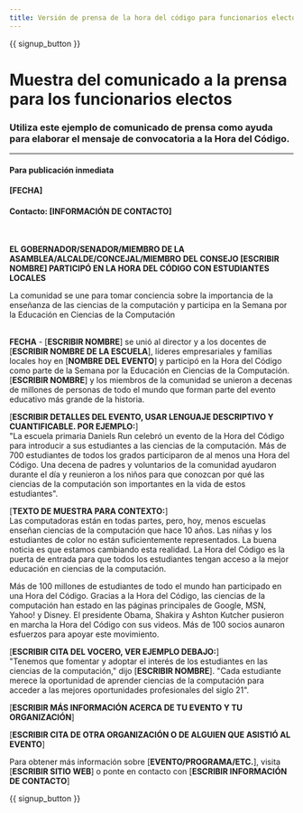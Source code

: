 ```yaml
---
title: Versión de prensa de la hora del código para funcionarios electos
---
```


{{ signup_button }}

# Muestra del comunicado a la prensa para los funcionarios electos

### Utiliza este ejemplo de comunicado de prensa como ayuda para elaborar el mensaje de convocatoria a la Hora del Código.

* * *

#### Para publicación inmediata  


#### [FECHA]  


#### Contacto: [INFORMACIÓN DE CONTACTO]

<br />

**EL GOBERNADOR/SENADOR/MIEMBRO DE LA ASAMBLEA/ALCALDE/CONCEJAL/MIEMBRO DEL CONSEJO [ESCRIBIR NOMBRE] PARTICIPÓ EN LA HORA DEL CÓDIGO CON ESTUDIANTES LOCALES** <br />

La comunidad se une para tomar conciencia sobre la importancia de la enseñanza de las ciencias de la computación y participa en la Semana por la Educación en Ciencias de la Computación <br /> <br />

**FECHA** - [**ESCRIBIR NOMBRE**] se unió al director y a los docentes de [**ESCRIBIR NOMBRE DE LA ESCUELA**], líderes empresariales y familias locales hoy en [**NOMBRE DEL EVENTO**] y participó en la Hora del Código como parte de la Semana por la Educación en Ciencias de la Computación. [**ESCRIBIR NOMBRE**] y los miembros de la comunidad se unieron a decenas de millones de personas de todo el mundo que forman parte del evento educativo más grande de la historia. <br />

[**ESCRIBIR DETALLES DEL EVENTO, USAR LENGUAJE DESCRIPTIVO Y CUANTIFICABLE. POR EJEMPLO:**]  
"La escuela primaria Daniels Run celebró un evento de la Hora del Código para introducir a sus estudiantes a las ciencias de la computación. Más de 700 estudiantes de todos los grados participaron de al menos una Hora del Código. Una decena de padres y voluntarios de la comunidad ayudaron durante el día y reunieron a los niños para que conozcan por qué las ciencias de la computación son importantes en la vida de estos estudiantes". <br />

[**TEXTO DE MUESTRA PARA CONTEXTO:**]  
Las computadoras están en todas partes, pero, hoy, menos escuelas enseñan ciencias de la computación que hace 10 años. Las niñas y los estudiantes de color no están suficientemente representados. La buena noticia es que estamos cambiando esta realidad. La Hora del Código es la puerta de entrada para que todos los estudiantes tengan acceso a la mejor educación en ciencias de la computación. <br />

Más de 100 millones de estudiantes de todo el mundo han participado en una Hora del Código. Gracias a la Hora del Código, las ciencias de la computación han estado en las páginas principales de Google, MSN, Yahoo! y Disney. El presidente Obama, Shakira y Ashton Kutcher pusieron en marcha la Hora del Código con sus videos. Más de 100 socios aunaron esfuerzos para apoyar este movimiento. <br />

[**ESCRIBIR CITA DEL VOCERO, VER EJEMPLO DEBAJO:**]  
"Tenemos que fomentar y adoptar el interés de los estudiantes en las ciencias de la computación," dijo [**ESCRIBIR NOMBRE**]. "Cada estudiante merece la oportunidad de aprender ciencias de la computación para acceder a las mejores oportunidades profesionales del siglo 21". <br />

[**ESCRIBIR MÁS INFORMACIÓN ACERCA DE TU EVENTO Y TU ORGANIZACIÓN**] <br />

[**ESCRIBIR CITA DE OTRA ORGANIZACIÓN O DE ALGUIEN QUE ASISTIÓ AL EVENTO**] <br />

Para obtener más información sobre [**EVENTO/PROGRAMA/ETC.**], visita [**ESCRIBIR SITIO WEB**] o ponte en contacto con [**ESCRIBIR INFORMACIÓN DE CONTACTO**]

{{ signup_button }}